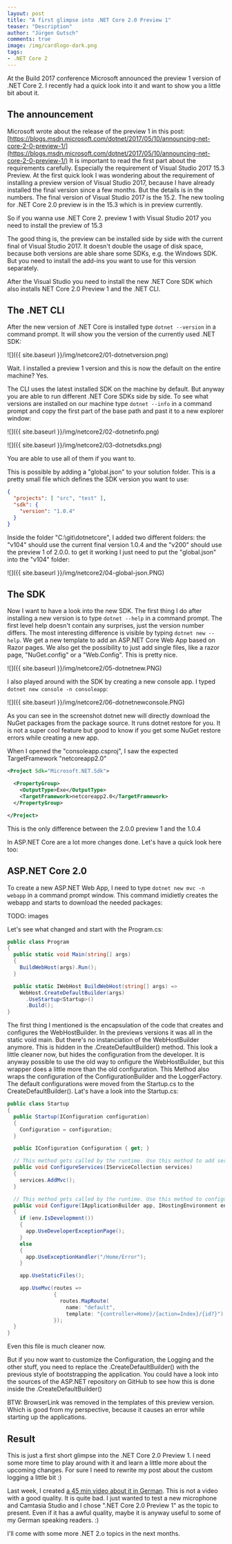 ```yaml
---
layout: post
title: "A first glimpse into .NET Core 2.0 Preview 1"
teaser: "Description"
author: "Jürgen Gutsch"
comments: true
image: /img/cardlogo-dark.png
tags: 
- .NET Core 2
---
```


At the Build 2017 conference Microsoft announced the preview 1 version of .NET Core 2. I recently had a quick look into it and want to show you a little bit about it.

## The announcement

Microsoft wrote about the release of the preview 1 in this post: [https://blogs.msdn.microsoft.com/dotnet/2017/05/10/announcing-net-core-2-0-preview-1/](https://blogs.msdn.microsoft.com/dotnet/2017/05/10/announcing-net-core-2-0-preview-1/) It is important to read the first part about the requirements carefully. Especially the requirement of Visual Studio 2017 15.3 Preview. At the first quick look I was wondering about the requirement of installing a preview version of Visual Studio 2017, because I have already installed the final version since a few months. But the details is in the numbers. The final version of Visual Studio 2017 is the 15.2. The new tooling for .NET Core 2.0 preview is in the 15.3 which is in preview currently. 

So if you wanna use .NET Core 2. preview 1 with Visual Studio 2017 you need to install the preview of 15.3

The good thing is, the preview can be installed side by side with the current final of Visual Studio 2017. It doesn't double the usage of disk space, because both versions are able share some SDKs, e.g. the Windows SDK. But you need to install the add-ins you want to use for this version separately.

After the Visual Studio you need to install the new .NET Core SDK which also installs NET Core 2.0 Preview 1 and the .NET CLI.

## The .NET CLI

After the new version of .NET Core is installed type `dotnet --version` in a command prompt. It will show you the version of the currently used .NET SDK:

![]({{ site.baseurl }}/img/netcore2/01-dotnetversion.png)

Wait. I installed a preview 1 version and this is now the default on the entire machine? Yes.

The CLI uses the latest installed SDK on the machine by default. But anyway you are able to run different .NET Core SDKs side by side. To see what versions are installed on our machine type `dotnet --info` in a command prompt and copy the first part of the base path and past it to a new explorer window:

![]({{ site.baseurl }}/img/netcore2/02-dotnetinfo.png)

![]({{ site.baseurl }}/img/netcore2/03-dotnetsdks.png)

You are able to use all of them if you want to.

This is possible by adding a "global.json" to your solution folder. This is a pretty small file which defines the SDK version you want to use:

~~~ json
{
  "projects": [ "src", "test" ],
  "sdk": {
    "version": "1.0.4"
  }
}
~~~

Inside the folder "C:\git\dotnetcore\", I added two different folders: the "v104" should use the current final version 1.0.4 and the "v200" should use the preview 1 of 2.0.0. to get it working I just need to put the "global.json" into the "v104" folder:

![]({{ site.baseurl }}/img/netcore2/04-global-json.PNG)

## The SDK

Now I want to have a look into the new SDK. The first thing I do after installing a new version is to type `dotnet --help` in a command prompt. The first level help doesn't contain any surprises, just the version number differs. The most interesting difference is visible by typing `dotnet new --help`. We get a new template to add an ASP.NET Core Web App based on Razor pages. We also get the possibility to just add single files, like a razor page, "NuGet.config" or a "Web.Config". This is pretty nice.

![]({{ site.baseurl }}/img/netcore2/05-dotnetnew.PNG)

I also played around with the SDK by creating a new console app. I typed `dotnet new console -n consoleapp`:

![]({{ site.baseurl }}/img/netcore2/06-dotnetnewconsole.PNG)

As you can see in the screenshot dotnet new will directly download the NuGet packages from the package source. It runs dotnet restore for you. It is not a super cool feature but good to know if you get some NuGet restore errors while creating a new app.

When I opened the "consoleapp.csproj", I saw the expected TargetFramework "netcoreapp2.0"

~~~ xml
<Project Sdk="Microsoft.NET.Sdk">

  <PropertyGroup>
    <OutputType>Exe</OutputType>
    <TargetFramework>netcoreapp2.0</TargetFramework>
  </PropertyGroup>

</Project>
~~~

This is the only difference between the 2.0.0 preview 1 and the 1.0.4

In ASP.NET Core are a lot more changes done. Let's have a quick look here too:

## ASP.NET Core 2.0

To create a new ASP.NET Web App, I need to type `dotnet new mvc -n webapp` in a command prompt window. This command imidietly creates the webapp and starts to download the needed packages:

TODO: images

Let's see what changed and start with the Program.cs:

~~~ csharp
public class Program
{
  public static void Main(string[] args)
  {
    BuildWebHost(args).Run();
  }

  public static IWebHost BuildWebHost(string[] args) =>
    WebHost.CreateDefaultBuilder(args)
      .UseStartup<Startup>()
      .Build();
}
~~~

The first thing I mentioned is the encapsulation of the code that creates and configures the WebHostBuilder. In the previews versions it was all in the static void main. But there's no instanciation of the WebHostBuilder anymore. This is hidden in the .CreateDefaultBuilder() method. This look a little cleaner now, but hides the configuration from the developer. It is anyway possible to use the old way to onfigure the WebHostBuilder, but this wrapper does a little more than the old configuration. This Method also wraps the configuration of the ConfigurationBuilder and the LoggerFactory. The default configurations were moved from the Startup.cs to the CreateDefaultBuilder(). Lat's have a look into the Startup.cs:

~~~ csharp
public class Startup
{
  public Startup(IConfiguration configuration)
  {
    Configuration = configuration;
  }

  public IConfiguration Configuration { get; }

  // This method gets called by the runtime. Use this method to add services to the container.
  public void ConfigureServices(IServiceCollection services)
  {
    services.AddMvc();
  }

  // This method gets called by the runtime. Use this method to configure the HTTP request pipeline.
  public void Configure(IApplicationBuilder app, IHostingEnvironment env)
  {
    if (env.IsDevelopment())
    {
      app.UseDeveloperExceptionPage();
    }
    else
    {
      app.UseExceptionHandler("/Home/Error");
    }

    app.UseStaticFiles();

    app.UseMvc(routes =>
               {
                 routes.MapRoute(
                   name: "default",
                   template: "{controller=Home}/{action=Index}/{id?}");
               });
  }
}
~~~

Even this file is much cleaner now. 

But if you now want to customize the Configuration, the Logging and the other stuff, you need to replace the .CreateDefaultBuilder() with the previous style of bootstrapping the application. You could have a look into the sources of the ASP.NET repository on GitHub to see how this is done inside the .CreateDefaultBuilder()

BTW: BrowserLink was removed in the templates of this preview version. Which is good from my perspective, because it causes an error while starting up the applications. 

## Result

This is just a first short glimpse into the .NET Core 2.0 Preview 1. I need some more time to play around with it and learn a little more about the upcoming changes. For sure I need to rewrite my post about the custom logging a little bit :)

Last week, I created [a 45 min video about it in German](https://www.youtube.com/watch?v=6WZ3UIAVUxU). This is not a video with a good quality. It is quite bad. I just wanted to test a new microphone and Camtasia Studio and I chose ".NET Core 2.0 Preview 1" as the topic to present. Even if it has a awful quality, maybe it is anyway useful to some of my German speaking readers. :)

I'll come with some more .NET 2.o topics in the next months.